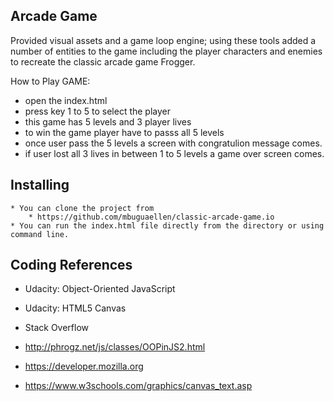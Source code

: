 

##  Arcade Game

Provided visual assets and a game loop engine; using these tools  added a number of entities to the game including the player characters and enemies to recreate the classic arcade game Frogger.

How to Play GAME:
-  open the index.html
-  press key 1 to 5 to select the player
-  this game has 5 levels and 3 player lives 
-  to win the game player have to passs all 5 levels
-  once user pass the 5 levels a screen with congratulion message comes.
-  if user lost all 3 lives in between 1 to 5 levels a game over screen comes.
## Installing
    * You can clone the project from
        * https://github.com/mbuguaellen/classic-arcade-game.io
    * You can run the index.html file directly from the directory or using command line.

Coding References
-----------------

- Udacity: Object-Oriented JavaScript 

- Udacity: HTML5 Canvas

- Stack Overflow

- http://phrogz.net/js/classes/OOPinJS2.html

- https://developer.mozilla.org

- https://www.w3schools.com/graphics/canvas_text.asp
